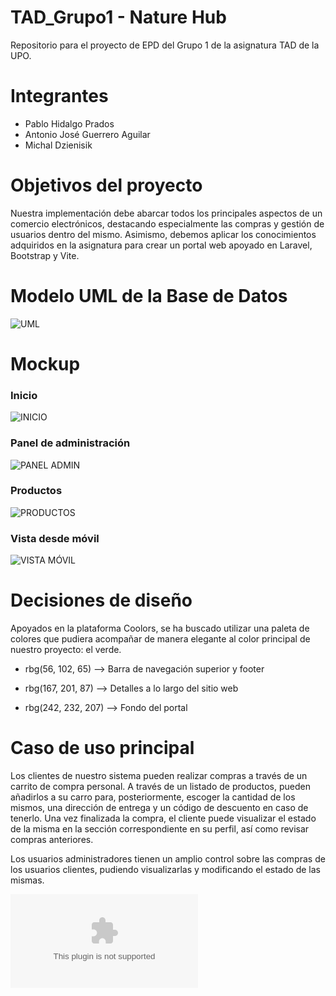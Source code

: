 # TAD_Grupo1 - Nature Hub
Repositorio para el proyecto de EPD del Grupo 1 de la asignatura TAD de la UPO.

# Integrantes
- Pablo Hidalgo Prados
- Antonio José Guerrero Aguilar
- Michal Dzienisik

# Objetivos del proyecto
Nuestra implementación debe abarcar todos los principales aspectos de un comercio electrónicos, destacando especialmente las compras y gestión de usuarios dentro del mismo. Asimismo, debemos aplicar los conocimientos adquiridos en la asignatura para crear un portal web apoyado en Laravel, Bootstrap y Vite.

# Modelo UML de la Base de Datos
![UML](./Design/UML.png)

# Mockup
### Inicio
![INICIO](./Mockups/inicio.png)

### Panel de administración
![PANEL ADMIN](./Mockups/panel_admin.png)

### Productos
![PRODUCTOS](./Mockups/vista_productos.png)

### Vista desde móvil
![VISTA MÓVIL](./Mockups/vista_movil.png)


# Decisiones de diseño
Apoyados en la plataforma Coolors, se ha buscado utilizar una paleta de colores que pudiera acompañar de manera elegante al color principal de nuestro proyecto: el verde.

- rbg(56, 102, 65) --> Barra de navegación superior y footer 

- rbg(167, 201, 87) --> Detalles a lo largo del sitio web

- rbg(242, 232, 207) --> Fondo del portal

# Caso de uso principal
Los clientes de nuestro sistema pueden realizar compras a través de un carrito de compra personal. A través de un listado de productos, pueden añadirlos a su carro para, posteriormente, escoger la cantidad de los mismos, una dirección de entrega y un código de descuento en caso de tenerlo. Una vez finalizada la compra, el cliente puede visualizar el estado de la misma en la sección correspondiente en su perfil, así como revisar compras anteriores.

Los usuarios administradores tienen un amplio control sobre las compras de los usuarios clientes, pudiendo visualizarlas y modificando el estado de las mismas.

![INICIO](./Design/CasosDeUsoNatureHub.xlsx)

